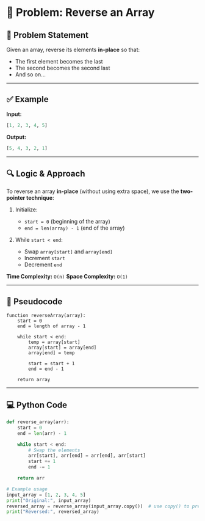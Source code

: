 # 🧩 Problem: Reverse an Array

## 📜 Problem Statement

Given an array, reverse its elements **in-place** so that:

* The first element becomes the last
* The second becomes the second last
* And so on…

---

## ✅ Example

**Input:**

```python
[1, 2, 3, 4, 5]
```

**Output:**

```python
[5, 4, 3, 2, 1]
```

---

## 🔍 Logic & Approach

To reverse an array **in-place** (without using extra space), we use the **two-pointer technique**:

1. Initialize:

   * `start = 0` (beginning of the array)
   * `end = len(array) - 1` (end of the array)

2. While `start < end`:

   * Swap `array[start]` and `array[end]`
   * Increment `start`
   * Decrement `end`

**Time Complexity:** `O(n)`
**Space Complexity:** `O(1)`

---

## 🧠 Pseudocode

```
function reverseArray(array):
    start = 0
    end = length of array - 1

    while start < end:
        temp = array[start]
        array[start] = array[end]
        array[end] = temp

        start = start + 1
        end = end - 1

    return array
```

---

## 💻 Python Code

```python
def reverse_array(arr):
    start = 0
    end = len(arr) - 1

    while start < end:
        # Swap the elements
        arr[start], arr[end] = arr[end], arr[start]
        start += 1
        end -= 1

    return arr

# Example usage
input_array = [1, 2, 3, 4, 5]
print("Original:", input_array)
reversed_array = reverse_array(input_array.copy())  # use copy() to preserve original
print("Reversed:", reversed_array)
```

